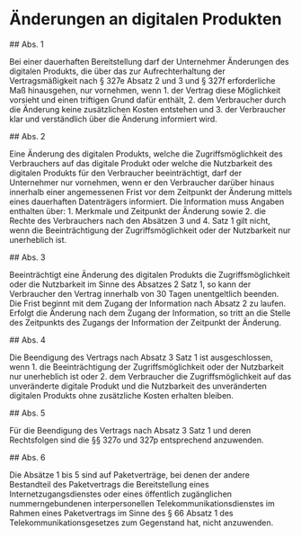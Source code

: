# Änderungen an digitalen Produkten



\#\# Abs. 1

 Bei einer dauerhaften Bereitstellung darf der Unternehmer Änderungen des digitalen Produkts, die über das zur Aufrechterhaltung der Vertragsmäßigkeit nach § 327e Absatz 2 und 3 und § 327f erforderliche Maß hinausgehen, nur vornehmen, wenn  1\.
 der Vertrag diese Möglichkeit vorsieht und einen triftigen Grund dafür enthält,
 2\.
 dem Verbraucher durch die Änderung keine zusätzlichen Kosten entstehen und
 3\.
 der Verbraucher klar und verständlich über die Änderung informiert wird.


\#\# Abs. 2

 Eine Änderung des digitalen Produkts, welche die Zugriffsmöglichkeit des Verbrauchers auf das digitale Produkt oder welche die Nutzbarkeit des digitalen Produkts für den Verbraucher beeinträchtigt, darf der Unternehmer nur vornehmen, wenn er den Verbraucher darüber hinaus innerhalb einer angemessenen Frist vor dem Zeitpunkt der Änderung mittels eines dauerhaften Datenträgers informiert. Die Information muss Angaben enthalten über:  1\.
 Merkmale und Zeitpunkt der Änderung sowie
 2\.
 die Rechte des Verbrauchers nach den Absätzen 3 und 4\.
Satz 1 gilt nicht, wenn die Beeinträchtigung der Zugriffsmöglichkeit oder der Nutzbarkeit nur unerheblich ist.

\#\# Abs. 3

 Beeinträchtigt eine Änderung des digitalen Produkts die Zugriffsmöglichkeit oder die Nutzbarkeit im Sinne des Absatzes 2 Satz 1, so kann der Verbraucher den Vertrag innerhalb von 30 Tagen unentgeltlich beenden. Die Frist beginnt mit dem Zugang der Information nach Absatz 2 zu laufen. Erfolgt die Änderung nach dem Zugang der Information, so tritt an die Stelle des Zeitpunkts des Zugangs der Information der Zeitpunkt der Änderung.

\#\# Abs. 4

 Die Beendigung des Vertrags nach Absatz 3 Satz 1 ist ausgeschlossen, wenn  1\.
 die Beeinträchtigung der Zugriffsmöglichkeit oder der Nutzbarkeit nur unerheblich ist oder
 2\.
 dem Verbraucher die Zugriffsmöglichkeit auf das unveränderte digitale Produkt und die Nutzbarkeit des unveränderten digitalen Produkts ohne zusätzliche Kosten erhalten bleiben.


\#\# Abs. 5

 Für die Beendigung des Vertrags nach Absatz 3 Satz 1 und deren Rechtsfolgen sind die §§ 327o und 327p entsprechend anzuwenden.

\#\# Abs. 6

 Die Absätze 1 bis 5 sind auf Paketverträge, bei denen der andere Bestandteil des Paketvertrags die Bereitstellung eines Internetzugangsdienstes oder eines öffentlich zugänglichen nummerngebundenen interpersonellen Telekommunikationsdienstes im Rahmen eines Paketvertrags im Sinne des § 66 Absatz 1 des Telekommunikationsgesetzes zum Gegenstand hat, nicht anzuwenden. 

